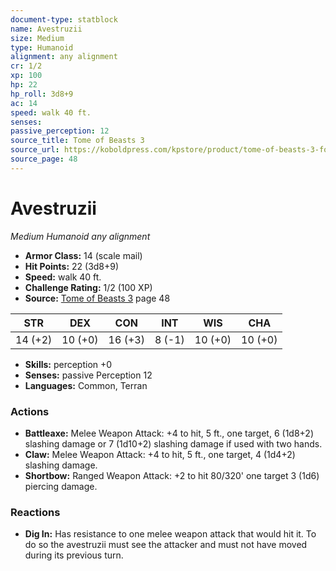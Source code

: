 ```yaml
---
document-type: statblock
name: Avestruzii
size: Medium
type: Humanoid
alignment: any alignment
cr: 1/2
xp: 100
hp: 22
hp_roll: 3d8+9
ac: 14
speed: walk 40 ft.
senses: 
passive_perception: 12
source_title: Tome of Beasts 3
source_url: https://koboldpress.com/kpstore/product/tome-of-beasts-3-for-5th-edition/
source_page: 48
---
```


# Avestruzii

*Medium* *Humanoid* *any alignment*

- **Armor Class:** 14 (scale mail)
- **Hit Points:** 22 (3d8+9)
- **Speed:** walk 40 ft.
- **Challenge Rating:** 1/2 (100 XP)
- **Source:** [Tome of Beasts 3](https://koboldpress.com/kpstore/product/tome-of-beasts-3-for-5th-edition/) page 48

| STR | DEX | CON | INT | WIS | CHA |
| --- | --- | --- | --- | --- | --- |
| 14 (+2) | 10 (+0) | 16 (+3) | 8 (-1) | 10 (+0) | 10 (+0) |

- **Skills:** perception +0
- **Senses:** passive Perception 12
- **Languages:** Common, Terran

### Actions

- **Battleaxe:** Melee Weapon Attack: +4 to hit, 5 ft., one target, 6 (1d8+2) slashing damage or 7 (1d10+2) slashing damage if used with two hands.
- **Claw:** Melee Weapon Attack: +4 to hit, 5 ft., one target, 4 (1d4+2) slashing damage.
- **Shortbow:** Ranged Weapon Attack: +2 to hit 80/320' one target 3 (1d6) piercing damage.

### Reactions

- **Dig In:** Has resistance to one melee weapon attack that would hit it. To do so the avestruzii must see the attacker and must not have moved during its previous turn.
